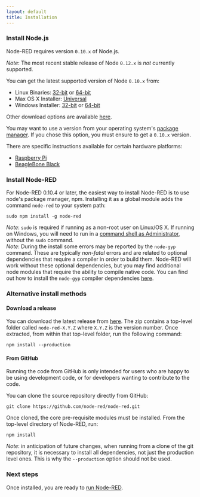 ```yaml
---
layout: default
title: Installation
---
```


### Install Node.js

Node-RED requires version <code>0.10.x</code> of Node.js.

<div class="doc-callout"><em>Note</em>: The most recent stable release of Node <code>0.12.x</code> is <em>not</em> currently supported.</div>

You can get the latest supported version of Node <code>0.10.x</code> from:

 - Linux Binaries: [32-bit](http://nodejs.org/dist/v0.10.36/node-v0.10.36-linux-x86.tar.gz)
                   or
                   [64-bit](http://nodejs.org/dist/v0.10.36/node-v0.10.36-linux-x64.tar.gz)
 - Max OS X Installer: [Universal](http://nodejs.org/dist/v0.10.36/node-v0.10.36.pkg)
 - Windows Installer: [32-bit](http://nodejs.org/dist/v0.10.36/node-v0.10.36-x86.msi)
                      or
                      [64-bit](http://nodejs.org/dist/v0.10.36/x64/node-v0.10.36-x64.msi)

Other download options are available [here](http://nodejs.org/dist/v0.10.36/).

You may want to use a version from your operating system's [package manager](https://github.com/joyent/node/wiki/Installing-Node.js-via-package-manager).
If you chose this option, you must ensure to get a <code>0.10.x</code> version.

There are specific instructions available for certain hardware platforms:

 - [Raspberry Pi](../hardware/raspberrypi.html)
 - [BeagleBone Black](../hardware/beagleboneblack.html)

### Install Node-RED

For Node-RED 0.10.4 or later, the easiest way to install Node-RED is to use node's
package manager, npm. Installing it as a global module adds the command `node-red`
to your system path:

    sudo npm install -g node-red

<div class="doc-callout">
<em>Note</em>: <code>sudo</code> is required if running as a non-root user on Linux/OS X. If
running on Windows, you will need to run in a <a href="https://technet.microsoft.com/en-gb/library/cc947813%28v=ws.10%29.aspx">command shell as Administrator</a>,
without the <code>sudo</code> command.
</div>

<div class="doc-callout">
<em>Note</em>: During the install some errors may be reported by the <code>node-gyp</code>
command. These are typically <em>non-fatal</em> errors and are related to optional dependencies
that require a compiler in order to build them. Node-RED will work without these
optional dependencies, but you may find additional node modules that require the
ability to compile native code. You can find out how to install the <code>node-gyp</code>
compiler dependencies <a href="https://github.com/TooTallNate/node-gyp#installation">here</a>.
</div>

### Alternative install methods

#### Download a release

You can download the latest release from [here](https://github.com/node-red/node-red/releases/latest).
The zip contains a top-level folder called `node-red-X.Y.Z` where `X.Y.Z` is the
version number. Once extracted, from within that top-level folder, run the
following command:

    npm install --production

#### From GitHub

Running the code from GitHub is only intended for users who are happy to be using
development code, or for developers wanting to contribute to the code.

You can clone the source repository directly from GitHub:

    git clone https://github.com/node-red/node-red.git

Once cloned, the core pre-requisite modules must be installed. From the top-level
directory of Node-RED, run:

    npm install

<div class="doc-callout">
<em>Note</em>: in anticipation of future changes, when running from a clone of the git
repository, it is necessary to install all dependencies, not just the production
level ones. This is why the <code>--production</code> option should not be used.
</div>

### Next steps

Once installed, you are ready to [run Node-RED](running.html).
